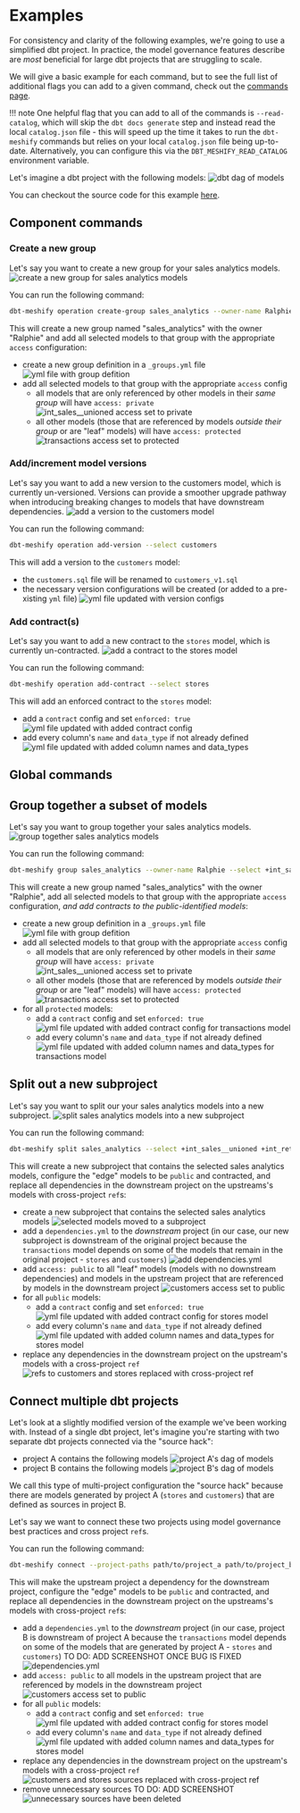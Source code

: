 # Examples

For consistency and clarity of the following examples, we're going to use a simplified dbt project. In practice, the model governance features describe are _most_ beneficial for large dbt projects that are struggling to scale. 

We will give a basic example for each command, but to see the full list of additional flags you can add to a given command, check out the [commands page](commands.md). 

!!! note
    One helpful flag that you can add to all of the commands is `--read-catalog`, which will skip the `dbt docs generate` step and instead read the local `catalog.json` file - this will speed up the time it takes to run the `dbt-meshify` commands but relies on your local `catalog.json` file being up-to-date. Alternatively, you can configure this via the `DBT_MESHIFY_READ_CATALOG` environment variable.

Let's imagine a dbt project with the following models:
![dbt dag of models](https://github.com/dave-connors-3/barnold-corp/assets/53586774/3775c540-ddc1-4eae-8587-8a0a9fb48c79)

You can checkout the source code for this example [here](https://github.com/dave-connors-3/mega-corp-big-co-inc/tree/dbt-meshify-docs).

## Component commands

### Create a new group

Let's say you want to create a new group for your sales analytics models. 
![create a new group for sales analytics models](https://github.com/dave-connors-3/barnold-corp/assets/53586774/0f2b03a2-c5da-4e70-81c7-e83084ee9ba1)

You can run the following command:
```bash
dbt-meshify operation create-group sales_analytics --owner-name Ralphie --select +int_sales__unioned +int_returns__unioned transactions
```

This will create a new group named "sales_analytics" with the owner "Ralphie" and add all selected models to that group with the appropriate `access` configuration:
- create a new group definition in a `_groups.yml` file
![yml file with group defition](https://github.com/dave-connors-3/barnold-corp/assets/53586774/b3fa812a-157f-41b3-842d-c67e59f77298)
- add all selected models to that group with the appropriate `access` config
    - all models that are only referenced by other models in their _same group_ will have `access: private`
    ![int_sales__unioned access set to private](https://github.com/dave-connors-3/barnold-corp/assets/53586774/481010bb-ceed-4feb-a46e-05c185fac4e4)
    - all other models (those that are referenced by models _outside their group_ or are "leaf" models) will have `access: protected`
    ![transactions access set to protected](https://github.com/dave-connors-3/mega-corp-big-co-inc/assets/53586774/ad612ca7-2415-429f-aed8-108c4f16f9db)

### Add/increment model versions

Let's say you want to add a new version to the customers model, which is currently un-versioned. Versions can provide a smoother upgrade pathway when introducing breaking changes to models that have downstream dependencies.
![add a version to the customers model](https://github.com/dave-connors-3/barnold-corp/assets/53586774/e4097ca4-b6fa-4af4-b238-384a090573a7)

You can run the following command:
```bash
dbt-meshify operation add-version --select customers
```

This will add a version to the `customers` model:
- the `customers.sql` file will be renamed to `customers_v1.sql`
- the necessary version configurations will be created (or added to a pre-xisting `yml` file)
![yml file updated with version configs](https://github.com/dave-connors-3/barnold-corp/assets/53586774/c0b12ab7-904e-4590-84aa-7b602a91f53f)

### Add contract(s)

Let's say you want to add a new contract to the `stores` model, which is currently un-contracted.
![add a contract to the stores model](https://github.com/dave-connors-3/barnold-corp/assets/53586774/9eb48ce4-d6c2-4c79-a09f-0ff85cfccdcc)

You can run the following command:
```bash
dbt-meshify operation add-contract --select stores
```

This will add an enforced contract to the `stores` model:
- add a `contract` config and set `enforced: true`
![yml file updated with added contract config](https://github.com/dave-connors-3/barnold-corp/assets/53586774/bf1ba4e2-76a1-4a65-a0a9-7614487b7d6f)
- add every column's `name` and `data_type` if not already defined
![yml file updated with added column names and data_types](https://github.com/dave-connors-3/barnold-corp/assets/53586774/1d989396-2b07-48c5-bcf6-de7eaf02b928)

## Global commands

## Group together a subset of models

Let's say you want to group together your sales analytics models.
![group together sales analytics models](https://github.com/dave-connors-3/barnold-corp/assets/53586774/b192bf70-e854-46f6-be40-915eb48adbb3)

You can run the following command:
```bash
dbt-meshify group sales_analytics --owner-name Ralphie --select +int_sales__unioned +int_returns__unioned transactions
```

This will create a new group named "sales_analytics" with the owner "Ralphie", add all selected models to that group with the appropriate `access` configuration, _and add contracts to the public-identified models_:
- create a new group definition in a `_groups.yml` file
![yml file with group defition](https://github.com/dave-connors-3/barnold-corp/assets/53586774/b3fa812a-157f-41b3-842d-c67e59f77298)
- add all selected models to that group with the appropriate `access` config
    - all models that are only referenced by other models in their _same group_ will have `access: private`
    ![int_sales__unioned access set to private](https://github.com/dave-connors-3/barnold-corp/assets/53586774/481010bb-ceed-4feb-a46e-05c185fac4e4)
    - all other models (those that are referenced by models _outside their group_ or are "leaf" models) will have `access: protected`
    ![transactions access set to protected](https://github.com/dave-connors-3/mega-corp-big-co-inc/assets/53586774/ad612ca7-2415-429f-aed8-108c4f16f9db)
- for all `protected` models:
    - add a `contract` config and set `enforced: true`
    ![yml file updated with added contract config for transactions model](https://github.com/dave-connors-3/mega-corp-big-co-inc/assets/53586774/747a7a25-d352-4913-95ed-4c6f72721bbb)
    - add every column's `name` and `data_type` if not already defined
    ![yml file updated with added column names and data_types for transactions model](https://github.com/dave-connors-3/barnold-corp/assets/53586774/f6402db9-95f0-4dc3-bc17-5966e79811a4)

## Split out a new subproject

Let's say you want to split our your sales analytics models into a new subproject.
![split sales analytics models into a new subproject](https://github.com/dave-connors-3/barnold-corp/assets/53586774/402a5637-800e-4945-b2e0-5271f2bf2c25)

You can run the following command:
```bash
dbt-meshify split sales_analytics --select +int_sales__unioned +int_returns__unioned transactions
```

This will create a new subproject that contains the selected sales analytics models, configure the "edge" models to be `public` and contracted, and replace all dependencies in the downstream project on the upstreams's models with cross-project `ref`s:
- create a new subproject that contains the selected sales analytics models
![selected models moved to a subproject](https://github.com/dave-connors-3/mega-corp-big-co-inc/assets/53586774/e638d83e-eb24-4f1e-852d-2c058bfedb4f)
- add a `dependencies.yml` to the _downstream_ project (in our case, our new subproject is downstream of the original project because the `transactions` model depends on some of the models that remain in the original project - `stores` and `customers`)
![add dependencies.yml](https://github.com/dave-connors-3/mega-corp-big-co-inc/assets/53586774/65e47b65-30ca-475f-bfa7-fffb26d85e11)
- add `access: public` to all "leaf" models (models with no downstream dependencies) and models in the upstream project that are referenced by models in the downstream project 
![customers access set to public](https://github.com/dave-connors-3/mega-corp-big-co-inc/assets/53586774/9e110ca4-40c5-4013-ab89-773b59638320)
- for all `public` models:
    - add a `contract` config and set `enforced: true`
    ![yml file updated with added contract config for stores model](https://github.com/dave-connors-3/mega-corp-big-co-inc/assets/53586774/800fc871-ce56-4e80-b746-8bd84aa05574)
    - add every column's `name` and `data_type` if not already defined
    ![yml file updated with added column names and data_types for stores model](https://github.com/dave-connors-3/mega-corp-big-co-inc/assets/53586774/48d41e17-0ad3-4a31-863b-1a8646d1d7c9)
- replace any dependencies in the downstream project on the upstream's models with a cross-project `ref`
![refs to customers and stores replaced with cross-project ref](https://github.com/dave-connors-3/mega-corp-big-co-inc/assets/53586774/33de63e1-0579-4ac0-9ff4-22099d701b99)

## Connect multiple dbt projects

Let's look at a slightly modified version of the example we've been working with. Instead of a single dbt project, let's imagine you're starting with two separate dbt projects connected via the "source hack":
- project A contains the following models
![project A's dag of models](https://github.com/dave-connors-3/mega-corp-big-co-inc/assets/53586774/75771c9c-1fa4-4cc5-b9b9-380f39091031)
- project B contains the following models
![project B's dag of models](https://github.com/dave-connors-3/mega-corp-big-co-inc/assets/53586774/a94657e5-c9bc-4b8b-ada5-63887bfd0ba3)

We call this type of multi-project configuration the "source hack" because there are models generated by project A (`stores` and `customers`) that are defined as sources in project B. 

Let's say we want to connect these two projects using model governance best practices and cross project `ref`s. 

You can run the following command:
```bash
dbt-meshify connect --project-paths path/to/project_a path/to/project_b
```

This will make the upstream project a dependency for the downstream project, configure the "edge" models to be `public` and contracted, and replace all dependencies in the downstream project on the upstreams's models with cross-project `ref`s:
- add a `dependencies.yml` to the _downstream_ project (in our case, project B is downstream of project A because the `transactions` model depends on some of the models that are generated by project A - `stores` and `customers`)
TO DO: ADD SCREENSHOT ONCE BUG IS FIXED
![dependencies.yml]()
- add `access: public` to all models in the upstream project that are referenced by models in the downstream project
![customers access set to public](https://github.com/dave-connors-3/mega-corp-big-co-inc/assets/53586774/9e110ca4-40c5-4013-ab89-773b59638320)
- for all `public` models:
    - add a `contract` config and set `enforced: true`
    ![yml file updated with added contract config for stores model](https://github.com/dave-connors-3/mega-corp-big-co-inc/assets/53586774/800fc871-ce56-4e80-b746-8bd84aa05574)
    - add every column's `name` and `data_type` if not already defined
    ![yml file updated with added column names and data_types for stores model](https://github.com/dave-connors-3/mega-corp-big-co-inc/assets/53586774/48d41e17-0ad3-4a31-863b-1a8646d1d7c9)
- replace any dependencies in the downstream project on the upstream's models with a cross-project `ref`
![customers and stores sources replaced with cross-project ref](https://github.com/dave-connors-3/mega-corp-big-co-inc/assets/53586774/24d72b99-fbf1-489d-bda8-ccaea267981b)
- remove unnecessary sources
TO DO: ADD SCREENSHOT
![unnecessary sources have been deleted]()